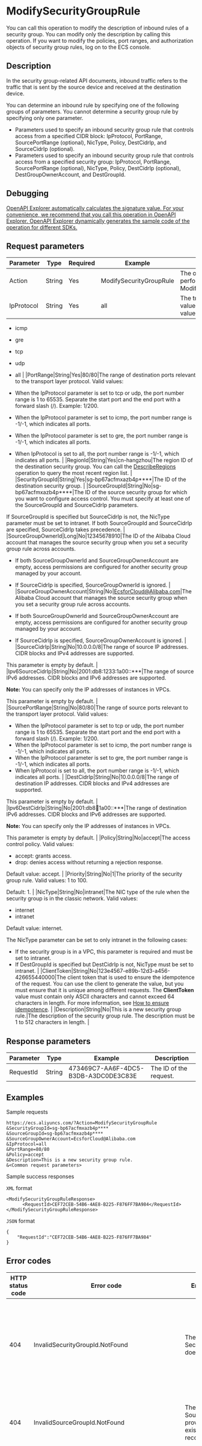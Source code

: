 # ModifySecurityGroupRule

You can call this operation to modify the description of inbound rules of a security group. You can modify only the description by calling this operation. If you want to modify the policies, port ranges, and authorization objects of security group rules, log on to the ECS console.

## Description

In the security group-related API documents, inbound traffic refers to the traffic that is sent by the source device and received at the destination device.

You can determine an inbound rule by specifying one of the following groups of parameters. You cannot determine a security group rule by specifying only one parameter.

-   Parameters used to specify an inbound security group rule that controls access from a specified CIDR block: IpProtocol, PortRange, SourcePortRange \(optional\), NicType, Policy, DestCidrIp, and SourceCidrIp \(optional\).
-   Parameters used to specify an inbound security group rule that controls access from a specified security group: IpProtocol, PortRange, SourcePortRange \(optional\), NicType, Policy, DestCidrIp \(optional\), DestGroupOwnerAccount, and DestGroupId.

## Debugging

[OpenAPI Explorer automatically calculates the signature value. For your convenience, we recommend that you call this operation in OpenAPI Explorer. OpenAPI Explorer dynamically generates the sample code of the operation for different SDKs.](https://api.aliyun.com/#product=Ecs&api=ModifySecurityGroupRule&type=RPC&version=2014-05-26)

## Request parameters

|Parameter|Type|Required|Example|Description|
|---------|----|--------|-------|-----------|
|Action|String|Yes|ModifySecurityGroupRule|The operation that you want to perform. Set the value to ModifySecurityGroupEgressRule. |
|IpProtocol|String|Yes|all|The transport layer protocol. The value is case-insensitive. Valid values:

-   icmp
-   gre
-   tcp
-   udp
-   all |
|PortRange|String|Yes|80/80|The range of destination ports relevant to the transport layer protocol. Valid values:

-   When the IpProtocol parameter is set to tcp or udp, the port number range is 1 to 65535. Separate the start port and the end port with a forward slash \(/\). Example: 1/200.
-   When the IpProtocol parameter is set to icmp, the port number range is -1/-1, which indicates all ports.
-   When the IpProtocol parameter is set to gre, the port number range is -1/-1, which indicates all ports.
-   When IpProtocol is set to all, the port number range is -1/-1, which indicates all ports. |
|RegionId|String|Yes|cn-hangzhou|The region ID of the destination security group. You can call the [DescribeRegions](~~25609~~) operation to query the most recent region list. |
|SecurityGroupId|String|Yes|sg-bp67acfmxazb4p\*\*\*\*|The ID of the destination security group. |
|SourceGroupId|String|No|sg-bp67acfmxazb4p\*\*\*\*|The ID of the source security group for which you want to configure access control. You must specify at least one of the SourceGroupId and SourceCidrIp parameters.

If SourceGroupId is specified but SourceCidrIp is not, the NicType parameter must be set to intranet. If both SourceGroupId and SourceCidrIp are specified, SourceCidrIp takes precedence. |
|SourceGroupOwnerId|Long|No|12345678910|The ID of the Alibaba Cloud account that manages the source security group when you set a security group rule across accounts.

-   If both SourceGroupOwnerId and SourceGroupOwnerAccount are empty, access permissions are configured for another security group managed by your account.
-   If SourceCidrIp is specified, SourceGroupOwnerId is ignored. |
|SourceGroupOwnerAccount|String|No|EcsforCloud@Alibaba.com|The Alibaba Cloud account that manages the source security group when you set a security group rule across accounts.

-   If both SourceGroupOwnerId and SourceGroupOwnerAccount are empty, access permissions are configured for another security group managed by your account.
-   If SourceCidrIp is specified, SourceGroupOwnerAccount is ignored. |
|SourceCidrIp|String|No|10.0.0.0/8|The range of source IP addresses. CIDR blocks and IPv4 addresses are supported.

This parameter is empty by default. |
|Ipv6SourceCidrIp|String|No|2001:db8:1233:1a00::\*\*\*|The range of source IPv6 addresses. CIDR blocks and IPv6 addresses are supported.

**Note:** You can specify only the IP addresses of instances in VPCs.

This parameter is empty by default. |
|SourcePortRange|String|No|80/80|The range of source ports relevant to the transport layer protocol. Valid values:

-   When the IpProtocol parameter is set to tcp or udp, the port number range is 1 to 65535. Separate the start port and the end port with a forward slash \(/\). Example: 1/200.
-   When the IpProtocol parameter is set to icmp, the port number range is -1/-1, which indicates all ports.
-   When the IpProtocol parameter is set to gre, the port number range is -1/-1, which indicates all ports.
-   When IpProtocol is set to all, the port number range is -1/-1, which indicates all ports. |
|DestCidrIp|String|No|10.0.0.0/8|The range of destination IP addresses. CIDR blocks and IPv4 addresses are supported.

This parameter is empty by default. |
|Ipv6DestCidrIp|String|No|2001:db8:1234:1a00::\*\*\*|The range of destination IPv6 addresses. CIDR blocks and IPv6 addresses are supported.

**Note:** You can specify only the IP addresses of instances in VPCs.

This parameter is empty by default. |
|Policy|String|No|accept|The access control policy. Valid values:

-   accept: grants access.
-   drop: denies access without returning a rejection response.

Default value: accept. |
|Priority|String|No|1|The priority of the security group rule. Valid values: 1 to 100.

Default: 1. |
|NicType|String|No|intranet|The NIC type of the rule when the security group is in the classic network. Valid values:

-   internet
-   intranet

Default value: internet.

The NicType parameter can be set to only intranet in the following cases:

-   If the security group is in a VPC, this parameter is required and must be set to intranet.
-   If DestGroupId is specified but DestCidrIp is not, NicType must be set to intranet. |
|ClientToken|String|No|123e4567-e89b-12d3-a456-426655440000|The client token that is used to ensure the idempotence of the request. You can use the client to generate the value, but you must ensure that it is unique among different requests. The **ClientToken** value must contain only ASCII characters and cannot exceed 64 characters in length. For more information, see [How to ensure idempotence](~~25693~~). |
|Description|String|No|This is a new security group rule.|The description of the security group rule. The description must be 1 to 512 characters in length. |

## Response parameters

|Parameter|Type|Example|Description|
|---------|----|-------|-----------|
|RequestId|String|473469C7-AA6F-4DC5-B3DB-A3DC0DE3C83E|The ID of the request. |

## Examples

Sample requests

```
https://ecs.aliyuncs.com/?Action=ModifySecurityGroupRule
&SecurityGroupId=sg-bp67acfmxazb4p****
&SourceGroupId=sg-bp67acfmxazb4p****
&SourceGroupOwnerAccount=EcsforCloud@Alibaba.com
&IpProtocol=all
&PortRange=80/80
&Policy=accept
&Description=This is a new security group rule.
&<Common request parameters>
```

Sample success responses

`XML` format

```
<ModifySecurityGroupRuleResponse>
      <RequestId>CEF72CEB-54B6-4AE8-B225-F876FF7BA984</RequestId>
</ModifySecurityGroupRuleResponse>
```

`JSON` format

```
{
    "RequestId":"CEF72CEB-54B6-4AE8-B225-F876FF7BA984"
}
```

## Error codes

|HTTP status code|Error code|Error message|Description|
|----------------|----------|-------------|-----------|
|404|InvalidSecurityGroupId.NotFound|The specified SecurityGroupId does not exist.|The error message returned because the specified security group does not exist in this account. Check whether the security group ID is correct.|
|404|InvalidSourceGroupId.NotFound|The SourceGroupId provided does not exist in our records.|The error message returned because the specified SourceGroupId parameter does not exist.|
|400|OperationDenied|The specified IpProtocol does not exist or IpProtocol and PortRange do not match.|The error message returned because the specified IpProtocol parameter does not exist or does not match the specified PortRange parameter.|
|400|InvalidIpProtocol.Malformed|The specified parameter "PortRange" is not valid.|The error message returned because the specified IpProtocol or PortRange parameter is invalid.|
|403|InvalidSourceGroupId.Mismatch|NicType is required or NicType expects intrnet.|The error message returned because the NicType parameter is not specified or is not set to intranet.|
|400|InvalidSourceCidrIp.Malformed|The specified parameter "SourceCidrIp" is not valid.|The error message returned because the specified SourceCidrIp parameter is invalid.|
|403|MissingParameter|The input parameter "SourceGroupId" or "SourceCidrIp" cannot be both blank.|The error message returned because the SourceGroupId and SourceCidrIp parameters cannot be empty at the same time.|
|400|InvalidPolicy.Malformed|The specified parameter "Policy" is not valid.|The error message returned because the specified Policy parameter is invalid.|
|400|InvalidNicType.ValueNotSupported|The specified NicType does not exist.|The error message returned because the specified NicType parameter does not exist.|
|400|InvalidNicType.Mismatch|Specified nic type conflicts with the authorization record.|The error message returned because the specified NIC type conflicts with the authorization record.|
|403|AuthorizationLimitExceed|The limit of authorization records in the security group reaches.|The error message returned because the maximum number of authorized security group rules has been reached. Check whether your authorization policy is valid.|
|403|InvalidParamter.Conflict|The specified SecurityGroupId should be different from the SourceGroupId.|The error message returned because the specified security group is the same as the source security group.|
|400|InvalidSourceGroupId.Mismatch|Specified security group and source group are not in the same VPC.|The error message returned because the specified security group and the source security group do not belong to the same VPC.|
|400|InvalidSourceGroup.NotFound|Specified source security group does not exist.|The error message returned because the specified SourceGroupId parameter does not exist.|
|400|VPCDisabled|Can't use the SecurityGroup in VPC.|The error message returned because the current VPC does not support security groups.|
|400|InvalidPriority.Malformed|The parameter Priority is invalid.|The error message returned because the specified Priority parameter is invalid.|
|400|InvalidPriority.ValueNotSupported|The parameter Priority is invalid.|The error message returned because the specified Priority parameter is invalid.|
|500|InternalError|The request processing has failed due to some unknown error.|The error message returned because an internal error has occurred. Try again later. If the problem persists, submit a ticket.|
|403|InvalidNetworkType.Mismatch|The specified SecurityGroup network type should be same with SourceGroup network type \(vpc or classic\).|The error message returned because the network type of the specified security group is different from that of the source security group.|
|400|InvalidSecurityGroupDiscription.Malformed|The specified security group rule description is not valid.|The error message returned because the specified Description parameter is invalid.|
|404|SecurityGroupRule.NotFound|The target security group rule not exist.|The error message returned because the specified security group rule does not exist.|
|400|MissingParameter.Source|Either SourceCidrIp or SourceGroupId must be specified.|The error message returned because the SourceCidrIp and SourceGroupId parameters cannot be empty at the same time.|
|400|InvalidIpProtocol.ValueNotSupported|The parameter IpProtocol must be specified with case insensitive TCP, UDP, ICMP, GRE or All.|The error message returned because the IpProtocol parameter is not set to tcp, udp, icmp, gre, or all.|
|400|InvalidParam.SourceIp|%s|The error message returned because the specified SourceCidrIp parameter is invalid.|
|400|InvalidParam.DestIp|%s|The error message returned because the specified DestCidrIp parameter is invalid.|
|400|InvalidParam.Ipv6DestCidrIp|%s|The error message returned because the specified Ipv6DestCidrIp parameter is invalid.|
|400|InvalidParam.Ipv6SourceCidrIp|%s|The error message returned because the specified Ipv6SourceCidrIp parameter is invalid.|
|400|InvalidParam.Ipv4ProtocolConflictWithIpv6Address|%s|The error message returned because the specified parameter is invalid. Check whether you have entered an IPv6 address under an IPv4 protocol by mistake.|
|400|InvalidParam.Ipv6ProtocolConflictWithIpv4Address|%s|The error message returned because the specified parameter is invalid. Check whether you have entered an IPv4 address under an IPv6 protocol by mistake.|
|400|ILLEGAL\_IPV6\_CIDR|%s|The error message returned because the specified IPv6 address is invalid.|
|400|InvalidSourcePortRange.Malformed|The specified parameter "SourcePortRange" is not valid.|The error message returned because the specified SourcePortRange parameter is invalid.|
|400|InvalidSecurityGroupId.Malformed|The specified parameter "SecurityGroupId" is not valid.|The error message returned because the specified SecurityGroupId parameter is invalid.|

For a list of error codes, visit the [API Error Center](https://error-center.alibabacloud.com/status/product/Ecs).


